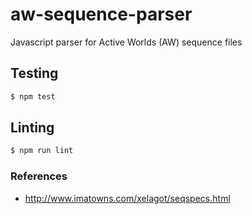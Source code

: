 # aw-sequence-parser
Javascript parser for Active Worlds (AW) sequence files

## Testing
```bash
$ npm test
```

## Linting
```bash
$ npm run lint
```

### References
- http://www.imatowns.com/xelagot/seqspecs.html
